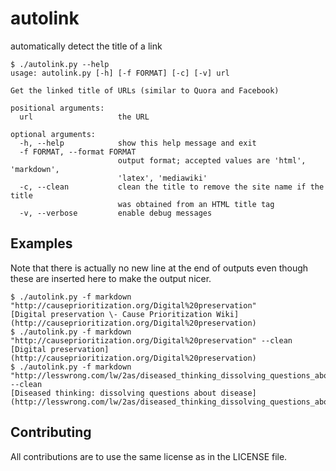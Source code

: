 # autolink
automatically detect the title of a link

```
$ ./autolink.py --help
usage: autolink.py [-h] [-f FORMAT] [-c] [-v] url

Get the linked title of URLs (similar to Quora and Facebook)

positional arguments:
  url                   the URL

optional arguments:
  -h, --help            show this help message and exit
  -f FORMAT, --format FORMAT
                        output format; accepted values are 'html', 'markdown',
                        'latex', 'mediawiki'
  -c, --clean           clean the title to remove the site name if the title
                        was obtained from an HTML title tag
  -v, --verbose         enable debug messages
```

## Examples

Note that there is actually no new line at the end of outputs even though these
are inserted here to make the output nicer.

```
$ ./autolink.py -f markdown "http://causeprioritization.org/Digital%20preservation"
[Digital preservation \- Cause Prioritization Wiki](http://causeprioritization.org/Digital%20preservation)
$ ./autolink.py -f markdown "http://causeprioritization.org/Digital%20preservation" --clean
[Digital preservation](http://causeprioritization.org/Digital%20preservation)
$ ./autolink.py -f markdown "http://lesswrong.com/lw/2as/diseased_thinking_dissolving_questions_about/" --clean
[Diseased thinking: dissolving questions about disease](http://lesswrong.com/lw/2as/diseased_thinking_dissolving_questions_about/)
```

## Contributing

All contributions are to use the same license as in the LICENSE file.
